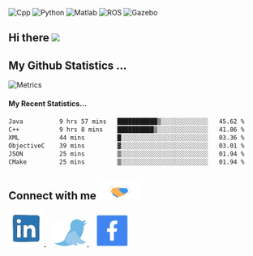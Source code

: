 ![Cpp](https://img.shields.io/badge/-C%2B%2B-brightgreen)
![Python](https://img.shields.io/badge/-python-blue)
![Matlab](https://img.shields.io/badge/-Matlab-orange)
![ROS](https://img.shields.io/badge/-ROS-%23002366)
![Gazebo](https://img.shields.io/badge/-Gazebo-%23FFA500)


## Hi there <img src="https://raw.githubusercontent.com/MartinHeinz/MartinHeinz/master/wave.gif" width="30px">
<!-- <details>
  <summary> My Github Statistics... </summary>
    <img src="https://github-readme-stats.vercel.app/api?username=manuaatitya&hide=issues,prs&theme=dark"/>
 </details> -->
 
## My Github Statistics ...
![Metrics](https://metrics.lecoq.io/manuaatitya?template=terminal&base.header=0&base.metadata=0&config.timezone=Asia%2FCalcutta) 

#### My Recent Statistics...
<!--START_SECTION:waka-->

```text
Java          9 hrs 57 mins   ███████████▒░░░░░░░░░░░░░   45.62 %
C++           9 hrs 8 mins    ██████████▒░░░░░░░░░░░░░░   41.86 %
XML           44 mins         █░░░░░░░░░░░░░░░░░░░░░░░░   03.36 %
ObjectiveC    39 mins         ▓░░░░░░░░░░░░░░░░░░░░░░░░   03.01 %
JSON          25 mins         ▒░░░░░░░░░░░░░░░░░░░░░░░░   01.94 %
CMake         25 mins         ▒░░░░░░░░░░░░░░░░░░░░░░░░   01.94 %
```

<!--END_SECTION:waka-->

## Connect with me <img src='assets/handshake.gif' width="80px">
<p>
<a href="https://www.linkedin.com/in/manu-aatitya-r-p-78457412b/" target="_blank"> <img src='assets/linkedin.gif' width="70px"> </a> &nbsp &nbsp
<a href="https://twitter.com/Manuaatitya/" target="_blank"> <img src='assets/twitter.gif' width="65px"> </a> &nbsp &nbsp
<a href="https://www.facebook.com/manu.aatitya/" target="_blank"> <img src='assets/facebook.gif' width="61px"> </a>
</p>


<!--
**manuaatitya/manuaatitya** is a ✨ _special_ ✨ repository because its `README.md` (this file) appears on your GitHub profile.

Here are some ideas to get you started:

- 🔭 I’m currently working on ...
- 🌱 I’m currently learning ...
- 👯 I’m looking to collaborate on ...
- 🤔 I’m looking for help with ...
- 💬 Ask me about ...
- 📫 How to reach me: ...
- 😄 Pronouns: ...
- ⚡ Fun fact: ...
-->
